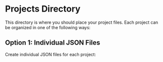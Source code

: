 # Projects Directory

This directory is where you should place your project files. Each project can be organized in one of the following ways:

## Option 1: Individual JSON Files

Create individual JSON files for each project:

